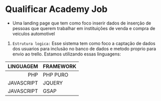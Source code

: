 # Qualificar Academy Job

- Uma landing page que tem como foco inserir dados de inserção de pessoas que querem trabalhar em instituições de venda e compra de veiculos automotivel

1. ```Estrutura logica:``` Esse sistema tem como foco a captação de dados dos usuarios para inclusão no banco de dados e metodo proprio para envio ao trello. 
Estamos utilizando essas linguagens:

| LINGUAGEM | FRAMEWORK |
|----------:|------------|
| PHP | PHP PURO |
| JAVASCRIPT | JQUERY |
| JAVASCRIPT | GSAP |